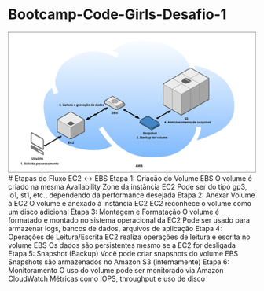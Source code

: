 # Bootcamp-Code-Girls-Desafio-1
![texto](images/fluxo-ec2-ebs.png)
# Etapas do Fluxo EC2 ↔ EBS
Etapa 1: Criação do Volume EBS
O volume é criado na mesma Availability Zone da instância EC2
Pode ser do tipo gp3, io1, st1, etc., dependendo da performance desejada
Etapa 2: Anexar Volume à EC2
O volume é anexado à instância EC2
EC2 reconhece o volume como um disco adicional
Etapa 3: Montagem e Formatação
O volume é formatado e montado no sistema operacional da EC2
Pode ser usado para armazenar logs, bancos de dados, arquivos de aplicação
Etapa 4: Operações de Leitura/Escrita
EC2 realiza operações de leitura e escrita no volume EBS
Os dados são persistentes mesmo se a EC2 for desligada
Etapa 5: Snapshot (Backup)
Você pode criar snapshots do volume EBS
Snapshots são armazenados no Amazon S3 (internamente)
Etapa 6: Monitoramento
O uso do volume pode ser monitorado via Amazon CloudWatch
Métricas como IOPS, throughput e uso de disco
